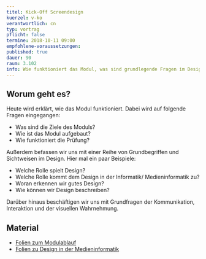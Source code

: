 ```yaml
---
titel: Kick-Off Screendesign
kuerzel: v-ko
verantwortlich: cn
typ: vortrag
pflicht: false
termine: 2018-10-11 09:00
empfohlene-voraussetzungen: 
published: true
dauer: 90
raum: 3.102
info: Wie funktioniert das Modul, was sind grundlegende Fragen im Design und welche Rolle spielt Design in der Medieninformatik?
---
```



## Worum geht es?

Heute wird erklärt, wie das Modul funktioniert. Dabei wird auf folgende Fragen eingegangen:
- Was sind die Ziele des Moduls?
- Wie ist das Modul aufgebaut?
- Wie funktioniert die Prüfung?

Außerdem befassen wir uns mit einer Reihe von Grundbegriffen und Sichtweisen im Design. Hier mal ein paar Beispiele:

- Welche Rolle spielt Design?
- Welche Rolle kommt dem Design in der Informatik/ Medieninformatik zu?
- Woran erkennen wir gutes Design?
- Wie können wir Design beschreiben?

Darüber hinaus beschäftigen wir uns mit Grundfragen der Kommunikation, Interaktion und der visuellen Wahrnehmung.

## Material
* [Folien zum Modulablauf](../../download/inputs/000-about-screendesign.pdf)
* [Folien zu Design in der Medieninformatik](../../download/inputs/010-design-in-der-mi.pdf)